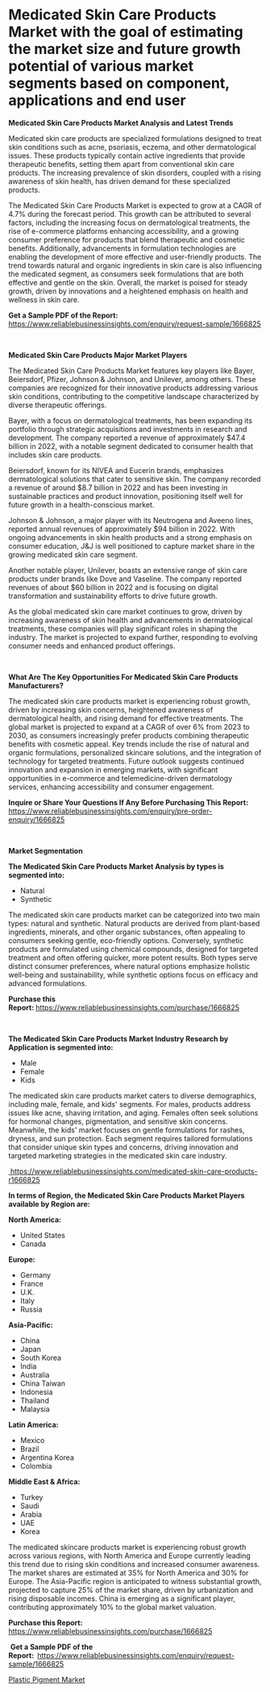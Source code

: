 <p><h1>Medicated Skin Care Products Market with the goal of estimating the market size and future growth potential of various market segments based on component, applications and end user</h1></p><p><strong>Medicated Skin Care Products Market Analysis and Latest Trends</strong></p>
<p><p>Medicated skin care products are specialized formulations designed to treat skin conditions such as acne, psoriasis, eczema, and other dermatological issues. These products typically contain active ingredients that provide therapeutic benefits, setting them apart from conventional skin care products. The increasing prevalence of skin disorders, coupled with a rising awareness of skin health, has driven demand for these specialized products.</p><p>The Medicated Skin Care Products Market is expected to grow at a CAGR of 4.7% during the forecast period. This growth can be attributed to several factors, including the increasing focus on dermatological treatments, the rise of e-commerce platforms enhancing accessibility, and a growing consumer preference for products that blend therapeutic and cosmetic benefits. Additionally, advancements in formulation technologies are enabling the development of more effective and user-friendly products. The trend towards natural and organic ingredients in skin care is also influencing the medicated segment, as consumers seek formulations that are both effective and gentle on the skin. Overall, the market is poised for steady growth, driven by innovations and a heightened emphasis on health and wellness in skin care.</p></p>
<p><strong>Get a Sample PDF of the Report:&nbsp;</strong> <a href="https://www.reliablebusinessinsights.com/enquiry/request-sample/1666825?utm_campaign=3062&utm_medium=2&utm_source=Github&utm_content=ia&utm_term=06032025&utm_id=medicated-skin-care-products">https://www.reliablebusinessinsights.com/enquiry/request-sample/1666825</a></p>
<p>&nbsp;</p>
<p><strong>Medicated Skin Care Products Major Market Players</strong></p>
<p><p>The Medicated Skin Care Products Market features key players like Bayer, Beiersdorf, Pfizer, Johnson & Johnson, and Unilever, among others. These companies are recognized for their innovative products addressing various skin conditions, contributing to the competitive landscape characterized by diverse therapeutic offerings.</p><p>Bayer, with a focus on dermatological treatments, has been expanding its portfolio through strategic acquisitions and investments in research and development. The company reported a revenue of approximately $47.4 billion in 2022, with a notable segment dedicated to consumer health that includes skin care products.</p><p>Beiersdorf, known for its NIVEA and Eucerin brands, emphasizes dermatological solutions that cater to sensitive skin. The company recorded a revenue of around $8.7 billion in 2022 and has been investing in sustainable practices and product innovation, positioning itself well for future growth in a health-conscious market.</p><p>Johnson & Johnson, a major player with its Neutrogena and Aveeno lines, reported annual revenues of approximately $94 billion in 2022. With ongoing advancements in skin health products and a strong emphasis on consumer education, J&J is well positioned to capture market share in the growing medicated skin care segment.</p><p>Another notable player, Unilever, boasts an extensive range of skin care products under brands like Dove and Vaseline. The company reported revenues of about $60 billion in 2022 and is focusing on digital transformation and sustainability efforts to drive future growth.</p><p>As the global medicated skin care market continues to grow, driven by increasing awareness of skin health and advancements in dermatological treatments, these companies will play significant roles in shaping the industry. The market is projected to expand further, responding to evolving consumer needs and enhanced product offerings.</p></p>
<p>&nbsp;</p>
<p><strong>What Are The Key Opportunities For Medicated Skin Care Products Manufacturers?</strong></p>
<p><p>The medicated skin care products market is experiencing robust growth, driven by increasing skin concerns, heightened awareness of dermatological health, and rising demand for effective treatments. The global market is projected to expand at a CAGR of over 6% from 2023 to 2030, as consumers increasingly prefer products combining therapeutic benefits with cosmetic appeal. Key trends include the rise of natural and organic formulations, personalized skincare solutions, and the integration of technology for targeted treatments. Future outlook suggests continued innovation and expansion in emerging markets, with significant opportunities in e-commerce and telemedicine-driven dermatology services, enhancing accessibility and consumer engagement.</p></p>
<p><strong>Inquire or Share Your Questions If Any Before Purchasing This Report:</strong> <a href="https://www.reliablebusinessinsights.com/enquiry/pre-order-enquiry/1666825?utm_campaign=3062&utm_medium=2&utm_source=Github&utm_content=ia&utm_term=06032025&utm_id=medicated-skin-care-products">https://www.reliablebusinessinsights.com/enquiry/pre-order-enquiry/1666825</a></p>
<p>&nbsp;</p>
<p><strong>Market Segmentation</strong></p>
<p><strong>The Medicated Skin Care Products Market Analysis by types is segmented into:</strong></p>
<p><ul><li>Natural</li><li>Synthetic</li></ul></p>
<p><p>The medicated skin care products market can be categorized into two main types: natural and synthetic. Natural products are derived from plant-based ingredients, minerals, and other organic substances, often appealing to consumers seeking gentle, eco-friendly options. Conversely, synthetic products are formulated using chemical compounds, designed for targeted treatment and often offering quicker, more potent results. Both types serve distinct consumer preferences, where natural options emphasize holistic well-being and sustainability, while synthetic options focus on efficacy and advanced formulations.</p></p>
<p><strong>Purchase this Report:&nbsp;</strong><a href="https://www.reliablebusinessinsights.com/purchase/1666825?utm_campaign=3062&utm_medium=2&utm_source=Github&utm_content=ia&utm_term=06032025&utm_id=medicated-skin-care-products">https://www.reliablebusinessinsights.com/purchase/1666825</a></p>
<p>&nbsp;</p>
<p><strong>The Medicated Skin Care Products Market Industry Research by Application is segmented into:</strong></p>
<p><ul><li>Male</li><li>Female</li><li>Kids</li></ul></p>
<p><p>The medicated skin care products market caters to diverse demographics, including male, female, and kids' segments. For males, products address issues like acne, shaving irritation, and aging. Females often seek solutions for hormonal changes, pigmentation, and sensitive skin concerns. Meanwhile, the kids' market focuses on gentle formulations for rashes, dryness, and sun protection. Each segment requires tailored formulations that consider unique skin types and concerns, driving innovation and targeted marketing strategies in the medicated skin care industry.</p></p>
<p><a href="https://www.reliablebusinessinsights.com/medicated-skin-care-products-r1666825?utm_campaign=3062&utm_medium=2&utm_source=Github&utm_content=ia&utm_term=06032025&utm_id=medicated-skin-care-products">&nbsp;https://www.reliablebusinessinsights.com/medicated-skin-care-products-r1666825</a></p>
<p><strong>In terms of Region, the Medicated Skin Care Products Market Players available by Region are:</strong></p>
<p>
    <p> <strong> North America: </strong>
        <ul>
            <li>United States</li>
            <li>Canada</li>
        </ul>
        </p> 
    <p> <strong> Europe: </strong>
        <ul>
            <li>Germany</li>
            <li>France</li>
            <li>U.K.</li>
            <li>Italy</li>
            <li>Russia</li>
        </ul>
        </p> 
    <p> <strong> Asia-Pacific: </strong>
        <ul>
            <li>China</li>
            <li>Japan</li>
            <li>South Korea</li>
            <li>India</li>
            <li>Australia</li>
            <li>China Taiwan</li>
            <li>Indonesia</li>
            <li>Thailand</li>
            <li>Malaysia</li>
        </ul>
        </p> 
    <p> <strong> Latin America: </strong>
        <ul>
            <li>Mexico</li>
            <li>Brazil</li>
            <li>Argentina Korea</li>
            <li>Colombia</li>
        </ul>
        </p> 
    <p> <strong> Middle East & Africa: </strong>
        <ul>
            <li>Turkey</li>
            <li>Saudi</li>
            <li>Arabia</li>
            <li>UAE</li>
            <li>Korea</li>
        </ul>
    </p>
    </p>
<p><p>The medicated skincare products market is experiencing robust growth across various regions, with North America and Europe currently leading this trend due to rising skin conditions and increased consumer awareness. The market shares are estimated at 35% for North America and 30% for Europe. The Asia-Pacific region is anticipated to witness substantial growth, projected to capture 25% of the market share, driven by urbanization and rising disposable incomes. China is emerging as a significant player, contributing approximately 10% to the global market valuation.</p></p>
<p><strong>Purchase this Report: </strong><a href="https://www.reliablebusinessinsights.com/purchase/1666825?utm_campaign=3062&utm_medium=2&utm_source=Github&utm_content=ia&utm_term=06032025&utm_id=medicated-skin-care-products">https://www.reliablebusinessinsights.com/purchase/1666825</a></p>
<p>&nbsp;<strong>Get a Sample PDF of the Report:&nbsp;&nbsp;</strong><a href="https://www.reliablebusinessinsights.com/enquiry/request-sample/1666825?utm_campaign=3062&utm_medium=2&utm_source=Github&utm_content=ia&utm_term=06032025&utm_id=medicated-skin-care-products">https://www.reliablebusinessinsights.com/enquiry/request-sample/1666825</a></p>
<p><strong></strong></p>
<p><p><a href="https://github.com/djembashote/Market-Research-Report-List-1/blob/main/plastic-pigment-market.md?utm_campaign=3062&utm_medium=2&utm_source=Github&utm_content=ia&utm_term=06032025&utm_id=medicated-skin-care-products">Plastic Pigment Market</a></p></p>